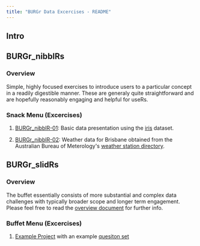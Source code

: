 ```yaml
---
title: "BURGr Data Excercises - README"
---
```


## Intro

## BURGr_nibblRs

### Overview

Simple, highly focused exercises to introduce users to a particular concept in a readily digestible manner. These are generaly quite straightforward and are hopefully reasonably engaging and helpful for useRs.

### Snack Menu (Excercises)

1. [BURGr_nibblR-01](https://github.com/AU-BURGr/data_exercises/blob/master/01_BURGr_nibblRs/questions/BURGr_nibblR-01_intro_with_iris-Q.md): Basic data presentation using the [iris](https://en.wikipedia.org/wiki/Iris_flower_data_set) dataset.

2. [BURGr_nibblR-02](https://github.com/AU-BURGr/data_exercises/blob/master/01_BURGr_nibblRs/questions/BURGr_nibblR-02_Brisbane_weather-pt1-Q.md): Weather data for Brisbane obtained from the Australian Bureau of Meterology's [weather station directory](http://www.bom.gov.au/climate/data/stations/).

## BURGr_slidRs

### Overview

The buffet essentially consists of more substantial and complex data challenges with typically broader scope and longer term engagement. Please feel free to read the [overview document](https://github.com/AU-BURGr/data_exercises/blob/master/01_BURGr_slidRs/strategy_proposal.md) for further info.

### Buffet Menu (Excercises)

1. [Example Project](https://github.com/AU-BURGr/data_exercises/blob/master/01_BURGr_slidRs/strategy_proposal.md##example-project) with an example [quesiton set](https://github.com/AU-BURGr/data_exercises/blob/master/01_BURGr_slidRs/strategy_proposal.md#potential-questions)



